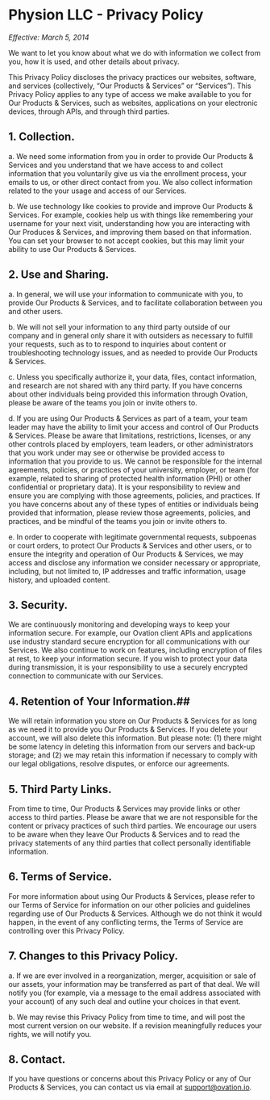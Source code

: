 Physion LLC - Privacy Policy
============================

*Effective: March 5, 2014*

We want to let you know about what we do with information we collect from you,
how it is used, and other details about privacy.

This Privacy Policy discloses the privacy practices our websites, software,
and services (collectively, “Our Products & Services” or “Services”). This
Privacy Policy applies to any type of access we make available to you for Our
Products & Services, such as websites, applications on your electronic
devices, through APIs, and through third parties.

## 1.	Collection. ##

a.	We need some information from you in order to provide Our Products & Services and you understand that we have access to and collect information that you voluntarily give us via the enrollment process, your emails to us, or other direct contact from you.  We also collect information related to the your usage and access of our Services.

b.	We use technology like cookies to provide and improve Our Products & Services.  For example, cookies help us with things like remembering your username for your next visit, understanding how you are interacting with Our Produces & Services, and improving them based on that information. You can set your browser to not accept cookies, but this may limit your ability to use Our Products & Services.

## 2.	Use and Sharing. ##

a.	In general, we will use your information to communicate with you, to provide Our Products & Services, and to facilitate collaboration between you and other users.

b.	We will not sell your information to any third party outside of our company and in general only share it with outsiders as necessary to fulfill your requests, such as to to respond to inquiries about content or troubleshooting technology issues, and as needed to provide Our Products & Services.

c.	Unless you specifically authorize it, your data, files, contact information, and research are not shared with any third party.  If you have concerns about other individuals being provided this information through Ovation, please be aware of the teams you join or invite others to.

d.	If you are using Our Products & Services as part of a team, your team leader may have the ability to limit your access and control of Our Products & Services.  Please be aware that limitations, restrictions, licenses, or any other controls placed by employers, team leaders, or other administrators that you work under may see or otherwise be provided access to information that you provide to us.  We cannot be responsible for the internal agreements, policies, or practices of your university, employer, or team (for example, related to sharing of protected health information (PHI) or other confidential or proprietary data).  It is your responsibility to review and ensure you are complying with those agreements, policies, and practices.  If you have concerns about any of these types of entities or individuals being provided that information, please review those agreements, policies, and practices, and be mindful of the teams you join or invite others to.

e.	In order to cooperate with legitimate governmental requests, subpoenas or court orders, to protect Our Products & Services and other users, or to ensure the integrity and operation of Our Products & Services, we may access and disclose any information we consider necessary or appropriate, including, but not limited to, IP addresses and traffic information, usage history, and uploaded content.

## 3.	Security. ##

We are continuously monitoring and developing ways to keep your information secure. For example, our Ovation client APIs and applications use industry standard secure encryption for all communications with our Services. We also continue to work on features, including encryption of files at rest, to keep your information secure. If you wish to protect your data during transmission, it is your responsibility to use a securely encrypted connection to communicate with our Services. 

## 4.	Retention of Your Information.##

We will retain information you store on Our Products & Services for as long as we need it to provide you Our Products & Services. If you delete your account, we will also delete this information. But please note: (1) there might be some latency in deleting this information from our servers and back-up storage; and (2) we may retain this information if necessary to comply with our legal obligations, resolve disputes, or enforce our agreements.

## 5.	Third Party Links. ##

From time to time, Our Products & Services may provide links or other access to third parties. Please be aware that we are not responsible for the content or privacy practices of such third parties. We encourage our users to be aware when they leave Our Products & Services and to read the privacy statements of any third parties that collect personally identifiable information.

## 6.	Terms of Service. ##

For more information about using Our Products & Services, please refer to our Terms of Service for information on our other policies and guidelines regarding use of Our Products & Services.  Although we do not think it would happen, in the event of any conflicting terms, the Terms of Service are controlling over this Privacy Policy.

## 7.	Changes to this Privacy Policy. ##

a.	If we are ever involved in a reorganization, merger, acquisition or sale of our assets, your information may be transferred as part of that deal. We will notify you (for example, via a message to the email address associated with your account) of any such deal and outline your choices in that event.

b.	We may revise this Privacy Policy from time to time, and will post the most current version on our website. If a revision meaningfully reduces your rights, we will notify you.

## 8.	Contact. ##

If you have questions or concerns about this Privacy Policy or any of Our Products & Services, you can contact us via email at [support@ovation.io](mailto:support@ovation.io).
